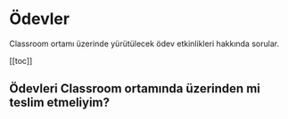 # Ödevler

Classroom ortamı üzerinde yürütülecek ödev etkinlikleri hakkında sorular.

[[toc]]

## Ödevleri Classroom ortamında üzerinden mi teslim etmeliyim?
